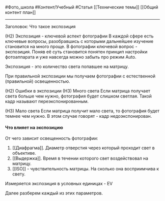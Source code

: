 #Фото_школа #Контент/Учебный #Статья 
[[Технические темы]]
[[Общий контент план]]
_______
Заголовок: Что такое экспозиция

(Н2) Экспозиция - ключевой аспект фотографии
В каждой сфере есть ключевые вопросы, разобравшись с которыми дальнейшее изучение становится на много проще.
В фотографии ключевой вопрос - экспозиция.
Поняв её суть становится понятен принцип настройки фотоаппарата и уже навсегда можно забыть про режим Auto.

Экспозиция - это количество света попавшее на матрицу.

При правильной экспозиции мы получаем фотографии с естественной (правильной) освещенностью.

(Н2) Ошибки в экспозиции
(Н3) Много света
Если матрица получает света больше чем нужно, фотография будет слишком светлая.
Такой кадр называют переэкспонированным.

(Н3) Мало света
Если матрица получит мало света, то фотография будет темнее чем нужно.
В этом случае говорят - кадр недоэкспонирован. 

#### Что влияет на экспозицию

От чего зависит освещенность фотографии:

1. [[Диафрагма]]. Диаметр отверстия через который проходит свет в объективе.
2. [[Выдержка]]. Время в течении которого свет воздействовал на матрицу.
3. [[ISO]] - чувствительность матрицы. На сколько она восприимчива к свету.

Измеряется экспозиция в условных единицах - EV

Далее разберем каждый из этих параметров.